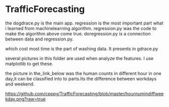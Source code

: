 # TrafficForecasting

the dogdrace.py is the main app.
regression is the most important part what i learned from machinelearning algorithm.
regression.py was the code to make the algorithm above come true.
doregression.py is a connection between data and regression.py.

which cost most time is the part of washing data. It presents in gdrace.py

several pictures in this folder are used when analyze the features. I use matplotlib to get these.

the picture in the_link_below was the human counts in different hour in one day,it can be classified into to parts.Its the difference between workdays and weekend.

https://github.com/cpppy/TrafficForecasting/blob/master/hournumindiffweekday.png?raw=true
